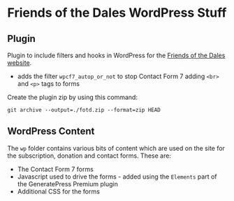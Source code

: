 Friends of the Dales WordPress Stuff
====================================

Plugin
------

Plugin to include filters and hooks in WordPress for the [Friends of the Dales website](https://friendsofthedales.org.uk/).

* adds the filter `wpcf7_autop_or_not` to stop Contact Form 7 adding `<br>` and `<p>` tags to forms

Create the plugin zip by using this command:
```
git archive --output=./fotd.zip --format=zip HEAD
```

WordPress Content
-----------------

The `wp` folder contains various bits of content which are used on the site for the subscription, donation and contact forms. These are:

* The Contact Form 7 forms
* Javascript used to drive the forms - added using the `Elements` part of the GeneratePress Premium plugin
* Additional CSS for the forms

